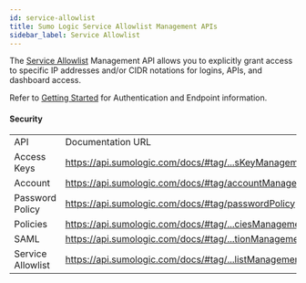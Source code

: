 ```yaml
---
id: service-allowlist
title: Sumo Logic Service Allowlist Management APIs
sidebar_label: Service Allowlist
---
```


The [Service Allowlist](https://help.sumologic.com/Manage/Security/Create-an-Allowlist-for-IP-or-CIDR-Addresses) Management API allows you to explicitly grant access to specific IP addresses and/or CIDR notations for logins, APIs, and dashboard access.



Refer to [Getting Started](docs/api/index.md) for Authentication and Endpoint information.


#### Security

<table>
  <tr>
   <td>API
   </td>
   <td>Documentation URL
   </td>
  </tr>
  <tr>
   <td>Access Keys
   </td>
   <td><a href="https://api.sumologic.com/docs/#tag/accessKeyManagement">https://api.sumologic.com/docs/#tag/...sKeyManagement</a>
   </td>
  </tr>
  <tr>
   <td>Account
   </td>
   <td><a href="https://api.sumologic.com/docs/#tag/accountManagement">https://api.sumologic.com/docs/#tag/accountManagement</a>
   </td>
  </tr>
  <tr>
   <td>Password Policy
   </td>
   <td><a href="https://api.sumologic.com/docs/#tag/passwordPolicy">https://api.sumologic.com/docs/#tag/passwordPolicy</a>
   </td>
  </tr>
  <tr>
   <td>Policies
   </td>
   <td><a href="https://api.sumologic.com/docs/#tag/policiesManagement">https://api.sumologic.com/docs/#tag/...ciesManagement</a>
   </td>
  </tr>
  <tr>
   <td>SAML
   </td>
   <td><a href="https://api.sumologic.com/docs/#tag/samlConfigurationManagement">https://api.sumologic.com/docs/#tag/...tionManagement</a>
   </td>
  </tr>
  <tr>
   <td>Service Allowlist
   </td>
   <td><a href="https://api.sumologic.com/docs/#tag/serviceAllowlistManagement">https://api.sumologic.com/docs/#tag/...listManagement</a>
   </td>
  </tr>
</table>
